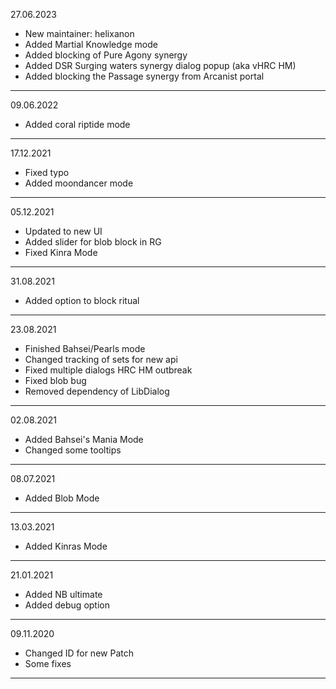 27.06.2023
- New maintainer: helixanon
- Added Martial Knowledge mode
- Added blocking of Pure Agony synergy
- Added DSR Surging waters synergy dialog popup (aka vHRC HM)
- Added blocking the Passage synergy from Arcanist portal
-----------

09.06.2022
- Added coral riptide mode
-----------

17.12.2021
- Fixed typo
- Added moondancer mode
-----------

05.12.2021
- Updated to new UI
- Added slider for blob block in RG
- Fixed Kinra Mode
-----------

31.08.2021
- Added option to block ritual
-----------

23.08.2021
- Finished Bahsei/Pearls mode
- Changed tracking of sets for new api
- Fixed multiple dialogs HRC HM outbreak
- Fixed blob bug
- Removed dependency of LibDialog
-----------

02.08.2021
- Added Bahsei's Mania Mode
- Changed some tooltips
-----------

08.07.2021
- Added Blob Mode
-----------

13.03.2021
- Added Kinras Mode
-----------

21.01.2021

- Added NB ultimate
- Added debug option
-----------

09.11.2020

- Changed ID for new Patch
- Some fixes
-----------